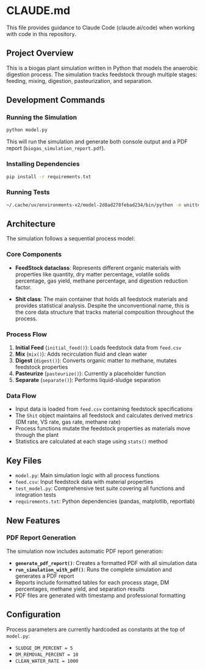 # CLAUDE.md

This file provides guidance to Claude Code (claude.ai/code) when working with code in this repository.

## Project Overview

This is a biogas plant simulation written in Python that models the anaerobic digestion process. The simulation tracks feedstock through multiple stages: feeding, mixing, digestion, pasteurization, and separation.

## Development Commands

### Running the Simulation
```bash
python model.py
```

This will run the simulation and generate both console output and a PDF report (`biogas_simulation_report.pdf`).

### Installing Dependencies
```bash
pip install -r requirements.txt
```

### Running Tests
```bash
~/.cache/uv/environments-v2/model-2d8ad278febad234/bin/python -m unittest test_model -v
```

## Architecture

The simulation follows a sequential process model:

### Core Components

- **FeedStock dataclass**: Represents different organic materials with properties like quantity, dry matter percentage, volatile solids percentage, gas yield, methane percentage, and digestion reduction factor.

- **Shit class**: The main container that holds all feedstock materials and provides statistical analysis. Despite the unconventional name, this is the core data structure that tracks material composition throughout the process.

### Process Flow

1. **Initial Feed** (`initial_feed()`): Loads feedstock data from `feed.csv`
2. **Mix** (`mix()`): Adds recirculation fluid and clean water
3. **Digest** (`digest()`): Converts organic matter to methane, mutates feedstock properties
4. **Pasteurize** (`pasteurize()`): Currently a placeholder function
5. **Separate** (`separate()`): Performs liquid-sludge separation

### Data Flow

- Input data is loaded from `feed.csv` containing feedstock specifications
- The `Shit` object maintains all feedstock and calculates derived metrics (DM rate, VS rate, gas rate, methane rate)
- Process functions mutate the feedstock properties as materials move through the plant
- Statistics are calculated at each stage using `stats()` method

## Key Files

- `model.py`: Main simulation logic with all process functions
- `feed.csv`: Input feedstock data with material properties
- `test_model.py`: Comprehensive test suite covering all functions and integration tests
- `requirements.txt`: Python dependencies (pandas, matplotlib, reportlab)

## New Features

### PDF Report Generation

The simulation now includes automatic PDF report generation:

- **`generate_pdf_report()`**: Creates a formatted PDF with all simulation data
- **`run_simulation_with_pdf()`**: Runs the complete simulation and generates a PDF report
- Reports include formatted tables for each process stage, DM percentages, methane yield, and separation results
- PDF files are generated with timestamp and professional formatting

## Configuration

Process parameters are currently hardcoded as constants at the top of `model.py`:
- `SLUDGE_DM_PERCENT = 5`
- `DM_REMOVAL_PERCENT = 10` 
- `CLEAN_WATER_RATE = 1000`
